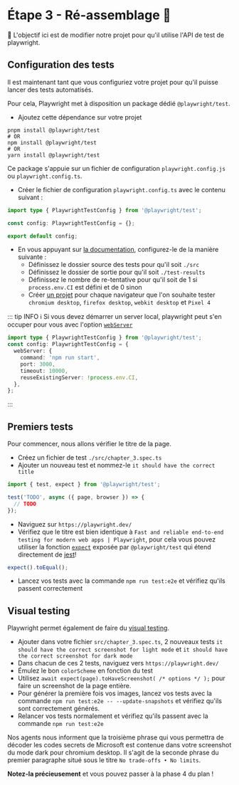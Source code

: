 # Étape 3 - Ré-assemblage 🔧

🎯 L'objectif ici est de modifier notre projet pour qu'il utilise l'API de test de playwright.

## Configuration des tests

Il est maintenant tant que vous configuriez votre projet pour qu'il puisse lancer des tests automatisés.

Pour cela, Playwright met à disposition un package dédié `@playwright/test`.

- Ajoutez cette dépendance sur votre projet

```shell
pnpm install @playwright/test
# OR
npm install @playwright/test
# OR
yarn install @playwright/test
```

Ce package s'appuie sur un fichier de configuration `playwright.config.js` ou `playwright.config.ts`.

- Créer le fichier de configuration `playwright.config.ts` avec le contenu suivant :

```ts
import type { PlaywrightTestConfig } from '@playwright/test';

const config: PlaywrightTestConfig = {};

export default config;
```

- En vous appuyant sur [la documentation](https://playwright.dev/docs/test-configuration.), configurez-le de la manière suivante :
  - Définissez le dossier source des tests pour qu'il soit `./src`
  - Définissez le dossier de sortie pour qu'il soit `./test-results`
  - Définissez le nombre de re-tentative pour qu'il soit de 1 si `process.env.CI` est défini et de 0 sinon
  - Créer [un projet](https://playwright.dev/docs/test-configuration#multiple-browsers) pour chaque navigateur que l'on souhaite tester `chromium desktop`, `firefox desktop`, `webkit desktop` et `Pixel 4`

::: tip INFO
ℹ️ Si vous devez démarrer un server local, playwright peut s'en occuper pour vous avec l'option [`webServer`](https://playwright.dev/docs/api/class-testconfig#test-config-web-server)

```ts
import type { PlaywrightTestConfig } from '@playwright/test';
const config: PlaywrightTestConfig = {
  webServer: {
    command: 'npm run start',
    port: 3000,
    timeout: 10000,
    reuseExistingServer: !process.env.CI,
  },
};
```

:::

## Premiers tests

Pour commencer, nous allons vérifier le titre de la page.

- Créez un fichier de test `./src/chapter_3.spec.ts`
- Ajouter un nouveau test et nommez-le `it should have the correct title`

```typescript
import { test, expect } from '@playwright/test';

test('TODO', async ({ page, browser }) => {
  // TODO
});
```

- Naviguez sur `https://playwright.dev/`
- Vérifiez que le titre est bien identique à `Fast and reliable end-to-end testing for modern web apps | Playwright`, pour cela vous pouvez utiliser la fonction [`expect`](https://playwright.dev/docs/test-assertions) exposée par `@playwright/test` qui étend directement de [jest](https://jestjs.io/)!

```ts
expect().toEqual();
```

- Lancez vos tests avec la commande `npm run test:e2e` et vérifiez qu'ils passent correctement

## Visual testing

Playwright permet également de faire du [visual testing](https://playwright.dev/docs/test-snapshots).

- Ajouter dans votre fichier `src/chapter_3.spec.ts`, 2 nouveaux tests `it should have the correct screenshot for light mode` et `it should have the correct screenshot for dark mode`
- Dans chacun de ces 2 tests, naviguez vers `https://playwright.dev/`
- Émulez le bon `colorScheme` en fonction du test
- Utilisez `await expect(page).toHaveScreenshot( /* options */ );` pour faire un screenshot de la page entière.
- Pour générer la première fois vos images, lancez vos tests avec la commande `npm run test:e2e -- --update-snapshots` et vérifiez qu'ils sont correctement générés.
- Relancer vos tests normalement et vérifiez qu'ils passent avec la commande `npm run test:e2e`

Nos agents nous informent que la troisième phrase qui vous permettra de décoder les codes secrets de Microsoft est contenue dans votre screenshot du mode dark pour chromium desktop.
Il s'agit de la seconde phrase du premier paragraphe situé sous le titre `No trade-offs • No limits`.

__Notez-la précieusement__ et vous pouvez passer à la phase 4 du plan !
